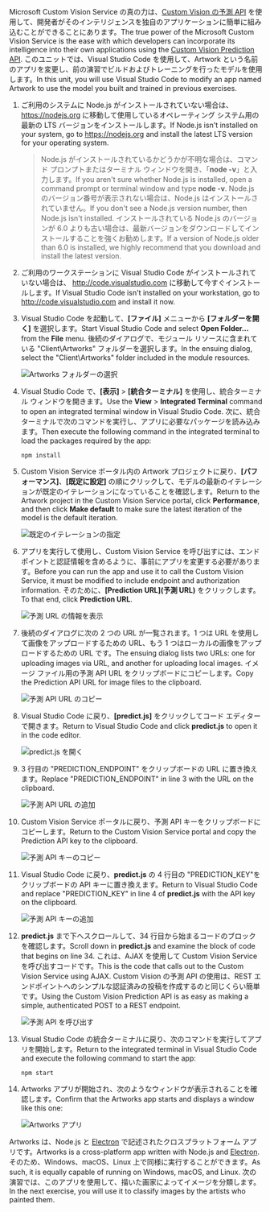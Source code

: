 <span data-ttu-id="d0583-101">Microsoft Custom Vision Service の真の力は、[Custom Vision の予測 API](https://southcentralus.dev.cognitive.microsoft.com/docs/services/eb68250e4e954d9bae0c2650db79c653/operations/58acd3c1ef062f0344a42814) を使用して、開発者がそのインテリジェンスを独自のアプリケーションに簡単に組み込むことができることにあります。</span><span class="sxs-lookup"><span data-stu-id="d0583-101">The true power of the Microsoft Custom Vision Service is the ease with which developers can incorporate its intelligence into their own applications using the [Custom Vision Prediction API](https://southcentralus.dev.cognitive.microsoft.com/docs/services/eb68250e4e954d9bae0c2650db79c653/operations/58acd3c1ef062f0344a42814).</span></span> <span data-ttu-id="d0583-102">このユニットでは、Visual Studio Code を使用して、Artwork という名前のアプリを変更し、前の演習でビルドおよびトレーニングを行ったモデルを使用します。</span><span class="sxs-lookup"><span data-stu-id="d0583-102">In this unit, you will use Visual Studio Code to modify an app named Artwork to use the model you built and trained in previous exercises.</span></span>

1. <span data-ttu-id="d0583-103">ご利用のシステムに Node.js がインストールされていない場合は、 https://nodejs.org に移動して使用しているオペレーティング システム用の最新の LTS バージョンをインストールします。</span><span class="sxs-lookup"><span data-stu-id="d0583-103">If Node.js isn't installed on your system, go to https://nodejs.org and install the latest LTS version for your operating system.</span></span>

   > <span data-ttu-id="d0583-104">Node.js がインストールされているかどうかが不明な場合は、コマンド プロンプトまたはターミナル ウィンドウを開き、「**node -v**」と入力します。</span><span class="sxs-lookup"><span data-stu-id="d0583-104">If you aren't sure whether Node.js is installed, open a command prompt or terminal window and type **node -v**.</span></span> <span data-ttu-id="d0583-105">Node.js のバージョン番号が表示されない場合は、Node.js はインストールされていません。</span><span class="sxs-lookup"><span data-stu-id="d0583-105">If you don't see a Node.js version number, then Node.js isn't installed.</span></span> <span data-ttu-id="d0583-106">インストールされている Node.js のバージョンが 6.0 よりも古い場合は、最新バージョンをダウンロードしてインストールすることを強くお勧めします。</span><span class="sxs-lookup"><span data-stu-id="d0583-106">If a version of Node.js older than 6.0 is installed, we highly recommend that you download and install the latest version.</span></span>

1. <span data-ttu-id="d0583-107">ご利用のワークステーションに Visual Studio Code がインストールされていない場合は、 http://code.visualstudio.com に移動して今すぐインストールします。</span><span class="sxs-lookup"><span data-stu-id="d0583-107">If Visual Studio Code isn't installed on your workstation, go to http://code.visualstudio.com and install it now.</span></span>

1. <span data-ttu-id="d0583-108">Visual Studio Code を起動して、**[ファイル]** メニューから **[フォルダーを開く]** を選択します。</span><span class="sxs-lookup"><span data-stu-id="d0583-108">Start Visual Studio Code and select **Open Folder...** from the **File** menu.</span></span> <span data-ttu-id="d0583-109">後続のダイアログで、モジュール リソースに含まれている "Client\Artworks" フォルダーを選択します。</span><span class="sxs-lookup"><span data-stu-id="d0583-109">In the ensuing dialog, select the "Client\Artworks" folder included in the module resources.</span></span>

    ![Artworks フォルダーの選択](../media/5-fe-select-folder.png)

1. <span data-ttu-id="d0583-111">Visual Studio Code で、**[表示]** > **[統合ターミナル]** を使用し、統合ターミナル ウィンドウを開きます。</span><span class="sxs-lookup"><span data-stu-id="d0583-111">Use the **View** > **Integrated Terminal** command to open an integrated terminal window in Visual Studio Code.</span></span> <span data-ttu-id="d0583-112">次に、統合ターミナルで次のコマンドを実行し、アプリに必要なパッケージを読み込みます。</span><span class="sxs-lookup"><span data-stu-id="d0583-112">Then execute the following command in the integrated terminal to load the packages required by the app:</span></span>

    ```console
    npm install
    ```

1. <span data-ttu-id="d0583-113">Custom Vision Service ポータル内の Artwork プロジェクトに戻り、**[パフォーマンス]**、**[既定に設定]** の順にクリックして、モデルの最新のイテレーションが既定のイテレーションになっていることを確認します。</span><span class="sxs-lookup"><span data-stu-id="d0583-113">Return to the Artwork project in the Custom Vision Service portal, click **Performance**, and then click **Make default** to make sure the latest iteration of the model is the default iteration.</span></span>

    ![既定のイテレーションの指定](../media/5-portal-make-default.png)

1. <span data-ttu-id="d0583-115">アプリを実行して使用し、Custom Vision Service を呼び出すには、エンドポイントと認証情報を含めるように、事前にアプリを変更する必要があります。</span><span class="sxs-lookup"><span data-stu-id="d0583-115">Before you can run the app and use it to call the Custom Vision Service, it must be modified to include endpoint and authorization information.</span></span> <span data-ttu-id="d0583-116">そのために、**[Prediction URL]\(予測 URL\)** をクリックします。</span><span class="sxs-lookup"><span data-stu-id="d0583-116">To that end, click **Prediction URL**.</span></span>

    ![予測 URL の情報を表示](../media/5-portal-prediction-url.png)

1. <span data-ttu-id="d0583-118">後続のダイアログに次の 2 つの URL が一覧されます。1 つは URL を使用して画像をアップロードするための URL、もう 1 つはローカルの画像をアップロードするための URL です。</span><span class="sxs-lookup"><span data-stu-id="d0583-118">The ensuing dialog lists two URLs: one for uploading images via URL, and another for uploading local images.</span></span> <span data-ttu-id="d0583-119">イメージ ファイル用の予測 API URL をクリップボードにコピーします。</span><span class="sxs-lookup"><span data-stu-id="d0583-119">Copy the Prediction API URL for image files to the clipboard.</span></span>

    ![予測 API URL のコピー](../media/5-copy-prediction-url.png)

1. <span data-ttu-id="d0583-121">Visual Studio Code に戻り、**[predict.js]** をクリックしてコード エディターで開きます。</span><span class="sxs-lookup"><span data-stu-id="d0583-121">Return to Visual Studio Code and click **predict.js** to open it in the code editor.</span></span>

    ![predict.js を開く](../media/5-vs-predict-file.png)

1. <span data-ttu-id="d0583-123">3 行目の "PREDICTION_ENDPOINT" をクリップボードの URL に置き換えます。</span><span class="sxs-lookup"><span data-stu-id="d0583-123">Replace "PREDICTION_ENDPOINT" in line 3 with the URL on the clipboard.</span></span>

    ![予測 API URL の追加](../media/5-vs-prediction-endpoint.png)

1. <span data-ttu-id="d0583-125">Custom Vision Service ポータルに戻り、予測 API キーをクリップボードにコピーします。</span><span class="sxs-lookup"><span data-stu-id="d0583-125">Return to the Custom Vision Service portal and copy the Prediction API key to the clipboard.</span></span>

    ![予測 API キーのコピー](../media/5-copy-prediction-key.png)

1. <span data-ttu-id="d0583-127">Visual Studio Code に戻り、**predict.js** の 4 行目の "PREDICTION_KEY"をクリップボードの API キーに置き換えます。</span><span class="sxs-lookup"><span data-stu-id="d0583-127">Return to Visual Studio Code and replace "PREDICTION_KEY" in line 4 of **predict.js** with the API key on the clipboard.</span></span>

    ![予測 API キーの追加](../media/5-vs-prediction-key.png)

1. <span data-ttu-id="d0583-129">**predict.js** まで下へスクロールして、34 行目から始まるコードのブロックを確認します。</span><span class="sxs-lookup"><span data-stu-id="d0583-129">Scroll down in **predict.js** and examine the block of code that begins on line 34.</span></span> <span data-ttu-id="d0583-130">これは、AJAX を使用して Custom Vision Service を呼び出すコードです。</span><span class="sxs-lookup"><span data-stu-id="d0583-130">This is the code that calls out to the Custom Vision Service using AJAX.</span></span> <span data-ttu-id="d0583-131">Custom Vision の予測 API の使用は、REST エンドポイントへのシンプルな認証済みの投稿を作成するのと同じくらい簡単です。</span><span class="sxs-lookup"><span data-stu-id="d0583-131">Using the Custom Vision Prediction API is as easy as making a simple, authenticated POST to a REST endpoint.</span></span>

    ![予測 API を呼び出す](../media/5-vs-code-block.png)

1. <span data-ttu-id="d0583-133">Visual Studio Code の統合ターミナルに戻り、次のコマンドを実行してアプリを開始します。</span><span class="sxs-lookup"><span data-stu-id="d0583-133">Return to the integrated terminal in Visual Studio Code and execute the following command to start the app:</span></span>

    ```console
    npm start
    ```

1. <span data-ttu-id="d0583-134">Artworks アプリが開始され、次のようなウィンドウが表示されることを確認します。</span><span class="sxs-lookup"><span data-stu-id="d0583-134">Confirm that the Artworks app starts and displays a window like this one:</span></span>

    ![Artworks アプリ](../media/5-app-startup.png)

<span data-ttu-id="d0583-136">Artworks は、Node.js と [Electron](https://electron.atom.io/) で記述されたクロスプラットフォーム アプリです。</span><span class="sxs-lookup"><span data-stu-id="d0583-136">Artworks is a cross-platform app written with Node.js and [Electron](https://electron.atom.io/).</span></span> <span data-ttu-id="d0583-137">そのため、Windows、macOS、Linux 上で同様に実行することができます。</span><span class="sxs-lookup"><span data-stu-id="d0583-137">As such, it is equally capable of running on Windows, macOS, and Linux.</span></span> <span data-ttu-id="d0583-138">次の演習では、このアプリを使用して、描いた画家によってイメージを分類します。</span><span class="sxs-lookup"><span data-stu-id="d0583-138">In the next exercise, you will use it to classify images by the artists who painted them.</span></span>
